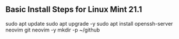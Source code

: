 ## Basic Install Steps for Linux Mint 21.1
sudo apt update 
sudo apt upgrade -y 
sudo apt install openssh-server neovim git neovim -y 
mkdir -p ~/github 
